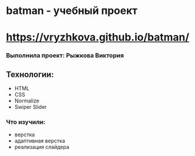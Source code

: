 # batman - учебный проект

# https://vryzhkova.github.io/batman/

### Выполнила проект: Рыжкова Виктория

## Технологии:
- HTML
- CSS
- Normalize
- Swiper Slider

### Что изучили:
- верстка
- адаптивная верстка
- реализация слайдера